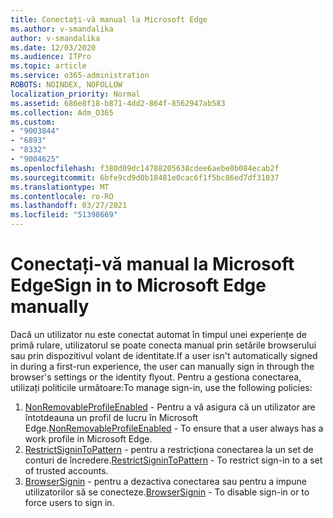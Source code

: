 ```yaml
---
title: Conectați-vă manual la Microsoft Edge
ms.author: v-smandalika
author: v-smandalika
ms.date: 12/03/2020
ms.audience: ITPro
ms.topic: article
ms.service: o365-administration
ROBOTS: NOINDEX, NOFOLLOW
localization_priority: Normal
ms.assetid: 686e8f18-b871-4dd2-864f-8562947ab583
ms.collection: Adm_O365
ms.custom:
- "9003844"
- "6893"
- "8332"
- "9004625"
ms.openlocfilehash: f380d09dc14788205638cdee6aebe0b084ecab2f
ms.sourcegitcommit: 6bfe9cd9d0b18481e0cac6f1f5bc86ed7df31037
ms.translationtype: MT
ms.contentlocale: ro-RO
ms.lasthandoff: 03/27/2021
ms.locfileid: "51398669"
---
```

# <a name="sign-in-to-microsoft-edge-manually"></a><span data-ttu-id="c1b40-102">Conectați-vă manual la Microsoft Edge</span><span class="sxs-lookup"><span data-stu-id="c1b40-102">Sign in to Microsoft Edge manually</span></span>

<span data-ttu-id="c1b40-103">Dacă un utilizator nu este conectat automat în timpul unei experiențe de primă rulare, utilizatorul se poate conecta manual prin setările browserului sau prin dispozitivul volant de identitate.</span><span class="sxs-lookup"><span data-stu-id="c1b40-103">If a user isn't automatically signed in during a first-run experience, the user can manually sign in through the browser's settings or the identity flyout.</span></span> <span data-ttu-id="c1b40-104">Pentru a gestiona conectarea, utilizați politicile următoare:</span><span class="sxs-lookup"><span data-stu-id="c1b40-104">To manage sign-in, use the following policies:</span></span>

1. <span data-ttu-id="c1b40-105">[NonRemovableProfileEnabled](https://docs.microsoft.com/deployedge/microsoft-edge-policies#nonremovableprofileenabled) - Pentru a vă asigura că un utilizator are întotdeauna un profil de lucru în Microsoft Edge.</span><span class="sxs-lookup"><span data-stu-id="c1b40-105">[NonRemovableProfileEnabled](https://docs.microsoft.com/deployedge/microsoft-edge-policies#nonremovableprofileenabled) - To ensure that a user always has a work profile in Microsoft Edge.</span></span>
2. <span data-ttu-id="c1b40-106">[RestrictSigninToPattern](https://docs.microsoft.com/deployedge/microsoft-edge-policies#restrictsignintopattern) - pentru a restricționa conectarea la un set de conturi de încredere.</span><span class="sxs-lookup"><span data-stu-id="c1b40-106">[RestrictSigninToPattern](https://docs.microsoft.com/deployedge/microsoft-edge-policies#restrictsignintopattern) - To restrict sign-in to a set of trusted accounts.</span></span>
3. <span data-ttu-id="c1b40-107">[BrowserSignin](https://docs.microsoft.com/deployedge/microsoft-edge-policies#browsersignin) - pentru a dezactiva conectarea sau pentru a impune utilizatorilor să se conecteze.</span><span class="sxs-lookup"><span data-stu-id="c1b40-107">[BrowserSignin](https://docs.microsoft.com/deployedge/microsoft-edge-policies#browsersignin) - To disable sign-in or to force users to sign in.</span></span>

